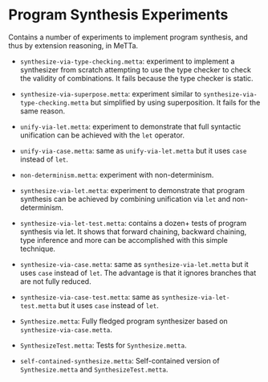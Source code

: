 # Program Synthesis Experiments

Contains a number of experiments to implement program synthesis, and
thus by extension reasoning, in MeTTa.

- `synthesize-via-type-checking.metta`: experiment to implement a
  synthesizer from scratch attempting to use the type checker to check
  the validity of combinations.  It fails because the type checker is
  static.

- `synthesize-via-superpose.metta`: experiment similar to
  `synthesize-via-type-checking.metta` but simplified by using
  superposition.  It fails for the same reason.

- `unify-via-let.metta`: experiment to demonstrate that full syntactic
  unification can be achieved with the `let` operator.

- `unify-via-case.metta`: same as `unify-via-let.metta` but it uses
  `case` instead of `let`.

- `non-determinism.metta`: experiment with non-determinism.

- `synthesize-via-let.metta`: experiment to demonstrate that program
  synthesis can be achieved by combining unification via `let` and
  non-determinism.

- `synthesize-via-let-test.metta`: contains a dozen+ tests of program
  synthesis via let.  It shows that forward chaining, backward
  chaining, type inference and more can be accomplished with this
  simple technique.

- `synthesize-via-case.metta`: same as `synthesize-via-let.metta` but
  it uses `case` instead of `let`.  The advantage is that it ignores
  branches that are not fully reduced.

- `synthesize-via-case-test.metta`: same as
  `synthesize-via-let-test.metta` but it uses `case` instead of `let`.

- `Synthesize.metta`: Fully fledged program synthesizer based on
  `synthesize-via-case.metta`.

- `SynthesizeTest.metta`: Tests for `Synthesize.metta`.

- `self-contained-synthesize.metta`: Self-contained version of
  `Synthesize.metta` and `SynthesizeTest.metta`.
